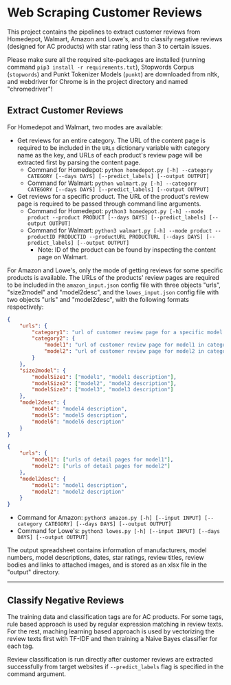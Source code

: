 # Web Scraping Customer Reviews

This project contains the pipelines to extract customer reviews from Homedepot, Walmart, Amazon and Lowe's, and to classify negative reviews (designed for AC products) with star rating less than 3 to certain issues.

Please make sure all the required site-packages are installed (running command `pip3 install -r requirements.txt`), Stopwords Corpus (`stopwords`) and Punkt Tokenizer Models (`punkt`) are downloaded from nltk, and webdriver for Chrome is in the project directory and named "chromedriver"!

## Extract Customer Reviews
For Homedepot and Walmart, two modes are available:
+ Get reviews for an entire category. The URL of the content page is required to be included in the `URLs` dictionary variable with category name as the key, and URLs of each product's review page will be extracted first by parsing the content page.
  + Command for Homedepot: `python homedepot.py [-h] --category CATEGORY [--days DAYS] [--predict_labels] [--output OUTPUT]`
  + Command for Walmart: `python walmart.py [-h] --category CATEGORY [--days DAYS] [--predict_labels] [--output OUTPUT]`
+ Get reviews for a specific product. The URL of the product's review page is required to be passed through command line arguments.
  + Command for Homedepot: `python3 homedepot.py [-h] --mode product --product PRODUCT [--days DAYS] [--predict_labels] [--output OUTPUT]`
  + Command for Walmart: `python3 walmart.py [-h] --mode product --productID PRODUCTID --productURL PRODUCTURL [--days DAYS] [--predict_labels] [--output OUTPUT]`
    + Note: ID of the product can be found by inspecting the content page on Walmart.

For Amazon and Lowe's, only the mode of getting reviews for some specific products is available. The URLs of the products' review pages are required to be included in the `amazon_input.json` config file with three objects "urls", "size2model" and "model2desc", and the `lowes_input.json` config file with two objects "urls" and "model2desc", with the following formats respectively:
```json
{
    "urls": {
        "category1": "url of customer review page for a specific model in category1",
        "category2": {
            "model1": "url of customer review page for model1 in category2",
            "model2": "url of customer review page for model2 in category2"
        }
    },
    "size2model": {
        "modelSize1": ["model1", "model1 description"],
        "modelSize2": ["model2", "model2 description"],
        "modelSize3": ["model3", "model3 description"]
    },
    "model2desc": {
        "model4": "model4 description",
        "model5": "model5 description",
        "model6": "model6 description"
    }
}
```
```json
{
    "urls": {
        "model1": ["urls of detail pages for model1"],
        "model2": ["urls of detail pages for model2"]
    },
    "model2desc": {
        "model1": "model1 description",
        "model2": "model2 description"
    }
}
```
+ Command for Amazon: `python3 amazon.py [-h] [--input INPUT] [--category CATEGORY] [--days DAYS] [--output OUTPUT]`
+ Command for Lowe's: `python3 lowes.py [-h] [--input INPUT] [--days DAYS] [--output OUTPUT]`

The output spreadsheet contains information of manufacturers, model numbers, model descriptions, dates, star ratings, review titles, review bodies and links to attached images, and is stored as an xlsx file in the "output" directory.

---

## Classify Negative Reviews
The training data and classification tags are for AC products. For some tags, rule based approach is used by regular expression matching in review texts. For the rest, maching learning based approach is used by vectorizing the review texts first with TF-IDF and then training a Naive Bayes classifier for each tag.

Review classification is run directly after customer reviews are extracted successfully from target websites if `--predict_labels` flag is specified in the command argument.
